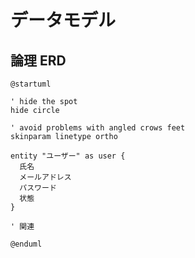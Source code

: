 # データモデル

## 論理 ERD

```plantuml
@startuml

' hide the spot
hide circle

' avoid problems with angled crows feet
skinparam linetype ortho

entity "ユーザー" as user {
  氏名
  メールアドレス
  パスワード
  状態
}

' 関連

@enduml
```
